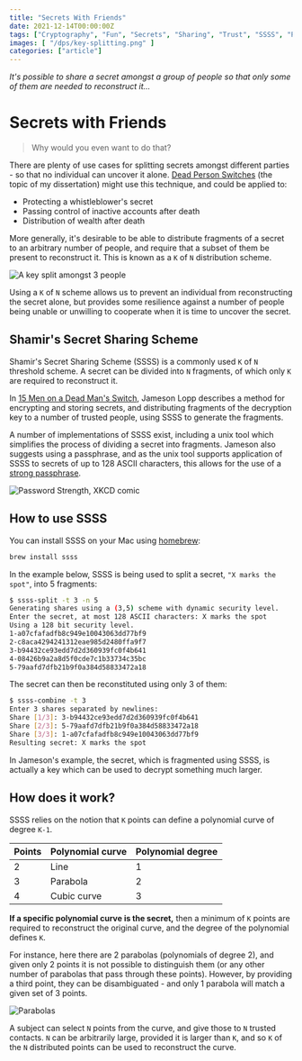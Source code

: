 ```yaml
---
title: "Secrets With Friends"
date: 2021-12-14T00:00:00Z
tags: ["Cryptography", "Fun", "Secrets", "Sharing", "Trust", "SSSS", "Polynomial" ]
images: [ "/dps/key-splitting.png" ]
categories: ["article"]
---
```


_It's possible to share a secret amongst a group of people so that only some of them are needed to reconstruct it..._

# Secrets with Friends

> Why would you even want to do that?

There are plenty of use cases for splitting secrets amongst different parties - so that no individual can uncover it alone. [Dead Person Switches](https://instantiator.dev/post/dead-person-switch/) (the topic of my dissertation) might use this technique, and could be applied to:

* Protecting a whistleblower's secret
* Passing control of inactive accounts after death
* Distribution of wealth after death

More generally, it's desirable to be able to distribute fragments of a secret to an arbitrary number of people, and require that a subset of them be present to reconstruct it. This is known as a `K` of `N` distribution scheme.

![A key split amongst 3 people](/dps/key-splitting.png "A key split amongst 3 people")

Using a `K` of `N` scheme allows us to prevent an individual from reconstructing the secret alone, but provides some resilience against a number of people being unable or unwilling to cooperate when it is time to uncover the secret.

## Shamir's Secret Sharing Scheme

Shamir's Secret Sharing Scheme (SSSS) is a commonly used `K` of `N` threshold scheme. A secret can be divided into `N` fragments, of which only `K` are required to reconstruct it.

In [15 Men on a Dead Man's Switch](https://blog.lopp.net/fifteen-men-on-a-dead-man-s-switch/), Jameson Lopp describes a method for encrypting and storing secrets, and distributing fragments of the decryption key to a number of trusted people, using SSSS to generate the fragments.

A number of implementations of SSSS exist, including a unix tool which simplifies the process of dividing a secret into fragments. Jameson also suggests using a passphrase, and as the unix tool supports application of SSSS to secrets of up to 128 ASCII characters, this allows for the use of a [strong passphrase](https://xkcd.com/936/).

![Password Strength, XKCD comic](https://imgs.xkcd.com/comics/password_strength.png "Password Strength, XKCD comic")

## How to use SSSS

You can install SSSS on your Mac using [homebrew](https://brew.sh/):

```bash
brew install ssss
```

In the example below, SSSS is being used to split a secret, `"X marks the spot"`, into 5 fragments:

```bash
$ ssss-split -t 3 -n 5
Generating shares using a (3,5) scheme with dynamic security level.
Enter the secret, at most 128 ASCII characters: X marks the spot
Using a 128 bit security level.
1-a07cfafadfb8c949e10043063dd77bf9
2-c8aca4294241312eae985d2480ffa9f7
3-b94432ce93edd7d2d360939fc0f4b641
4-08426b9a2a8d5f0cde7c1b33734c35bc
5-79aafd7dfb21b9f0a384d58833472a18
```

The secret can then be reconstituted using only 3 of them:

```bash
$ ssss-combine -t 3
Enter 3 shares separated by newlines:
Share [1/3]: 3-b94432ce93edd7d2d360939fc0f4b641
Share [2/3]: 5-79aafd7dfb21b9f0a384d58833472a18
Share [3/3]: 1-a07cfafadfb8c949e10043063dd77bf9
Resulting secret: X marks the spot
```

In Jameson's example, the secret, which is fragmented using SSSS, is actually a key which can be used to decrypt something much larger.

## How does it work?

SSSS relies on the notion that `K` points can define a polynomial curve of degree `K-1`.

| Points | Polynomial curve | Polynomial degree |
|-|-|-|
| 2 | Line | 1 |
| 3 | Parabola | 2 |
| 4 | Cubic curve | 3 |

**If a specific polynomial curve is the secret,** then a minimum of `K` points are required to reconstruct the original curve, and the degree of the polynomial defines `K`.

For instance, here there are 2 parabolas (polynomials of degree 2), and given only 2 points it is not possible to distinguish them (or any other number of parabolas that pass through these points). However, by providing a third point, they can be disambiguated - and only 1 parabola will match a given set of 3 points.

![Parabolas](/dps/ssss-parabolas.png "Parabolas")

A subject can select `N` points from the curve, and give those to `N` trusted contacts. `N` can be arbitrarily large, provided it is larger than `K`, and so `K` of the `N` distributed points can be used to reconstruct the curve.
